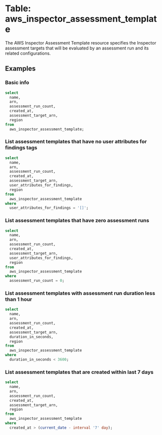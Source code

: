 # Table: aws_inspector_assessment_template

The AWS Inspector Assessment Template resource specifies the Inspector assessment targets that will be evaluated by an assessment run and its related configurations.

## Examples

### Basic info

```sql
select
  name,
  arn,
  assessment_run_count,
  created_at,
  assessment_target_arn,
  region
from
  aws_inspector_assessment_template;
```


### List assessment templates that have no user attributes for findings tags

```sql
select
  name,
  arn,
  assessment_run_count,
  created_at,
  assessment_target_arn,
  user_attributes_for_findings,
  region
from
  aws_inspector_assessment_template
where
  user_attributes_for_findings = '[]';
```


### List assessment templates that have zero assessment runs

```sql
select
  name,
  arn,
  assessment_run_count,
  created_at,
  assessment_target_arn,
  user_attributes_for_findings,
  region
from
  aws_inspector_assessment_template
where
  assessment_run_count = 0;
```


### List assessment templates with assessment run duration less than 1 hour

```sql
select
  name,
  arn,
  assessment_run_count,
  created_at,
  assessment_target_arn,
  duration_in_seconds,
  region
from
  aws_inspector_assessment_template
where
  duration_in_seconds < 3600;
```


### List assessment templates that are created within last 7 days

```sql
select
  name,
  arn,
  assessment_run_count,
  created_at,
  assessment_target_arn,
  region
from
  aws_inspector_assessment_template
where
  created_at > (current_date - interval '7' day);
```